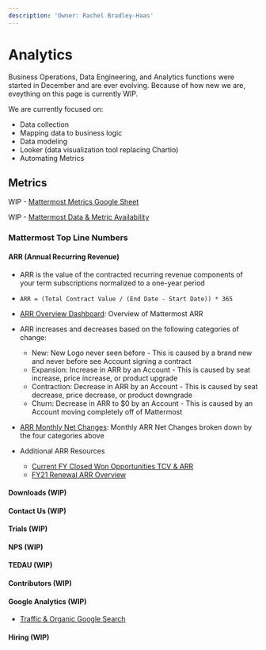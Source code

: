 ```yaml
---
description: 'Owner: Rachel Bradley-Haas'
---
```


# Analytics

Business Operations, Data Engineering, and Analytics functions were started in December and are ever evolving. Because of how new we are, eveything on this page is currently WIP.

We are currently focused on:
* Data collection
* Mapping data to business logic
* Data modeling
* Looker (data visualization tool replacing Chartio)
* Automating Metrics


## Metrics

WIP - [Mattermost Metrics Google Sheet](https://docs.google.com/spreadsheets/d/1_AuT_ZwKRK-_BEUgmDoHkuIZQEnuzyb6sNpnUQkWOOQ/edit?usp=sharing)

WIP - [Mattermost Data & Metric Availability](https://docs.google.com/spreadsheets/d/1GRB6hr_eSSVcFFAQkimZ6VE0EtobkPq6iKl027G9Mig/edit?usp=sharing)

### Mattermost Top Line Numbers
#### ARR (Annual Recurring Revenue)

* ARR is the value of the contracted recurring revenue components of your term subscriptions normalized to a one-year period
* `ARR = (Total Contract Value / (End Date - Start Date)) * 365`
* [ARR Overview Dashboard](https://mattermost.looker.com/dashboards/14): Overview of Mattermost ARR

* ARR increases and decreases based on the following categories of change:
  * New: New Logo never seen before - This is caused by a brand new and never before see Account signing a contract
  * Expansion: Increase in ARR by an Account - This is caused by seat increase, price increase, or product upgrade
  * Contraction: Decrease in ARR by an Account - This is caused by seat decrease, price decrease, or product downgrade
  * Churn: Decrease in ARR to $0 by an Account - This is caused by an Account moving completely off of Mattermost
* [ARR Monthly Net Changes](https://mattermost.looker.com/looks/2?toggle=det): Monthly ARR Net Changes broken down by the four categories above

* Additional ARR Resources
  * [Current FY Closed Won Opportunities TCV & ARR](https://mattermost.looker.com/dashboards/2)
  * [FY21 Renewal ARR Overview](https://mattermost.looker.com/dashboards/9)

#### Downloads (WIP)

#### Contact Us (WIP)

#### Trials (WIP)

#### NPS (WIP)

#### TEDAU (WIP)

#### Contributors (WIP)

#### Google Analytics (WIP)

* [Traffic & Organic Google Search](https://mattermost.looker.com/dashboards/5)

#### Hiring (WIP)
